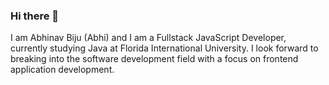 ### Hi there 👋 
 I am Abhinav Biju (Abhi) and I am a Fullstack JavaScript Developer, currently studying Java at Florida International University. I look forward to breaking into the software development field with a focus on frontend application development.

<!--
**AbhiBiju/AbhiBiju** is a ✨ _special_ ✨ repository because its `README.md` (this file) appears on your GitHub profile.

Here are some ideas to get you started:

- 🔭 I’m currently working on ...
- 🌱 I’m currently learning ...
- 👯 I’m looking to collaborate on ...
- 🤔 I’m looking for help with ...
- 💬 Ask me about ...
- 📫 How to reach me: ...
- 😄 Pronouns: ...
- ⚡ Fun fact: ...
-->
